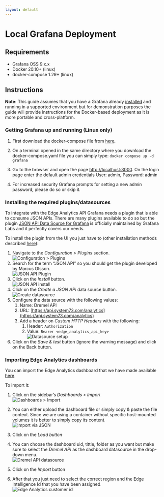 ```yaml
---
layout: default
---
```

<!-- markdownlint-disable -->
<style>
/* The below `img` style sets the default CSS styling for all images hereafter in this markdown
file. */
img
{
    /* Default display value is `inline-block`. Set it to `block` to prevent surrounding text from
    wrapping around the image. Instead, `block` format will force the text to be above or below the
    image, but never to the sides. */
    display:block; 
    float:none; 
    margin-left:auto;
    margin-right:auto;
}
</style>
<!-- markdownlint-enable -->
# Local Grafana Deployment

## Requirements

* Grafana OSS 9.x.x
* Docker 20.10+ (linux)
* docker-compose 1.29+ (linux)

## Instructions

**Note:** This guide assumes that you have a Grafana already [installed][grafana-install-docs]
and running in a supported environment but for demonstration purposes the guide will provide
instructions for the Docker-based deployment as it is more portable and cross-platform.

### Getting Grafana up and running (Linux only)

1. First download the docker-compose file from [here](/files/docker-compose.yaml).

2. On a terminal opened in the same directory where you download the docker-compose.yaml file you
can simply type: `docker compose up -d grafana`
3. Go to the browser and open the page [http://localhost:3000](http://localhost:3000).
On the login page enter the default admin credentials
User: admin, Password: admin
4. For increased security Grafana prompts for setting a new admin password, please do so or skip it.

### Installing the required plugins/datasources

To integrate with the Edge Analytics API Grafana needs a plugin that is able to consume JSON APIs.
There are many plugins available to do so but the plugin
[JSON API Data Source for Grafana][grafana-json-datasource] is officially maintained by Grafana Labs
and it perfectly covers our needs.

To install the plugin from the UI you just have to (other installation methods described
[here][grafana-json-datasource-install]):

1. Navigate to the *Configuration > Plugins* section.
![Configuration > Plugins](/images/plugins.png)
2. Search for the term “JSON API” so you should get the plugin developed by Marcus Olsson.
![JSON API Plugin](/images/json-api-plugin.png)
3. Click on the *Install* button.
![JSON API install](/images/json-api-install.png)
4. Click on the *Create a JSON API* data source button.
![Create datasource](/images/create-datasource.png)
5. Configure the data source with the following values:
   1. Name: Dremel API
   2. URL: [https://api.system73.com/analytics](https://api.system73.com/analytics)
   3. Add a header on *Custom HTTP Headers* with the following:
      1. Header: `Authorization`
      2. Value: `Bearer <edge_analytics_api_key>`
![Datasource setup](/images/datasource-setup.png)
6. Click on the *Save & test* button (ignore the warning message) and click on the Back button.

### Importing Edge Analytics dashboards

You can import the Edge Analytics dashboard that we have made available [here](/files/ea-basic-dashboard.json).

To import it:

1. Click on the sidebar’s *Dashboards > Import*
![Dashboards > Import](/images/dashboard-import.png)
2. You can either upload the dashboard file or simply copy & paste the file context. Since we are
using a container without specific host-mounted volumes it is better to simply copy its content.
![Import via JSON](/images/dashboard-load.png)
3. Click on the *Load button*
4. You can choose the dashboard uid, tittle, folder as you want but make sure to select the
*Dremel API* as the dashboard datasource in the drop-down menu.
![Dremel API datasource](/images/dashboard-datasource.png)

5. Click on the *Import* button
6. After that you just need to select the correct region and the Edge Intelligence Id that you have
been assigned.
![Edge Analytics customer id](/images/analytics-id.png)

[grafana-install-docs]: https://grafana.com/docs/grafana/latest/?pg=oss-graf&plcmt=quick-links#installing-grafana
[grafana-json-datasource]: https://grafana.github.io/grafana-json-datasource/
[grafana-json-datasource-install]: https://grafana.github.io/grafana-json-datasource/installation
